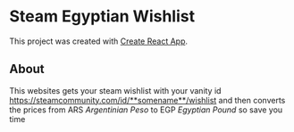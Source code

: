 # Steam Egyptian Wishlist

This project was created with [Create React App](https://github.com/facebook/create-react-app).

## About

This websites gets your steam wishlist with your vanity id https://steamcommunity.com/id/**somename**/wishlist
and then converts the prices from ARS *Argentinian Peso* to EGP *Egyptian Pound* so save you time
